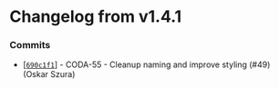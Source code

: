 # Changelog from v1.4.1
### Commits
* [[`690c1f1`](http://github.com/coda-it/graphen/commit/690c1f1a77e6106217a2cb5c5b57c185297096dc)] - CODA-55 - Cleanup naming and improve styling (#49) (Oskar Szura)